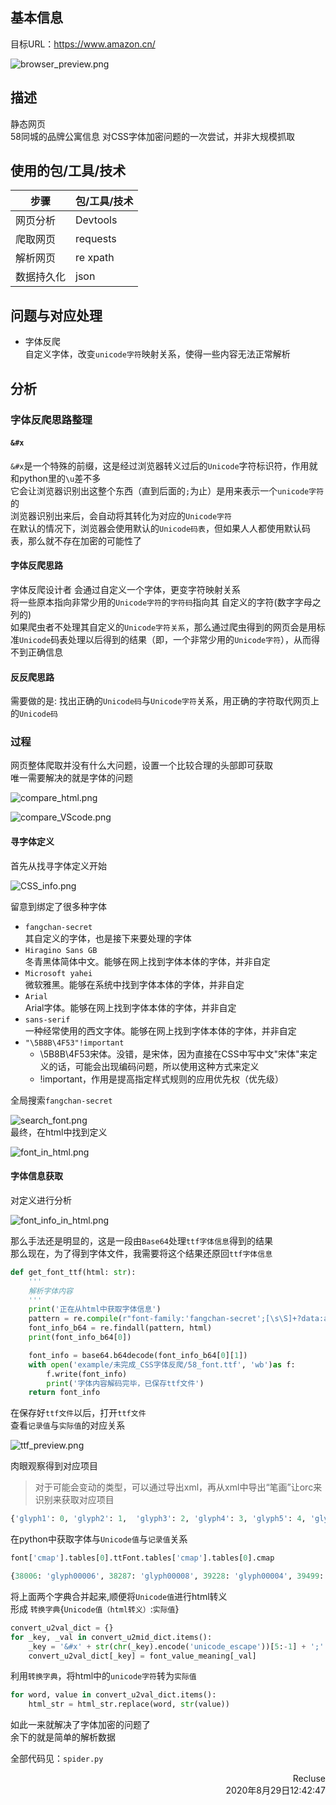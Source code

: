 ## 基本信息
目标URL：https://www.amazon.cn/  
<!-- ![](info_res/browser_preview.png) -->
![browser_preview.png](https://i.loli.net/2020/08/29/lC6i5rGyQ2oNJjM.png)  

## 描述  
静态网页  
58同城的品牌公寓信息
对CSS字体加密问题的一次尝试，并非大规模抓取  

## 使用的包/工具/技术
| 步骤       | 包/工具/技术 |
| ---------- | ------------ |
| 网页分析   | Devtools     |
| 爬取网页   | requests     |
| 解析网页   | re  xpath    |
| 数据持久化 | json         |

## 问题与对应处理  
* 字体反爬  
自定义字体，改变`unicode字符`映射关系，使得一些内容无法正常解析  

## 分析  
### 字体反爬思路整理
#### `&#x`  
`&#x`是一个特殊的前缀，这是经过浏览器转义过后的`Unicode`字符标识符，作用就和python里的`\u`差不多  
它会让浏览器识别出这整个东西（直到后面的`;`为止）是用来表示一个`unicode字符`的  
浏览器识别出来后，会自动将其转化为对应的`Unicode字符`  
在默认的情况下，浏览器会使用默认的`Unicode码表`，但如果人人都使用默认码表，那么就不存在加密的可能性了  

#### 字体反爬思路  
字体反爬设计者 会通过自定义一个字体，更变字符映射关系  
将一些原本指向非常少用的`Unicode字符`的`字符码`指向其 自定义的字符(数字字母之列的)  
如果爬虫者不处理其自定义的`Unicode字符关系`，那么通过爬虫得到的网页会是用标准`Unicode`码表处理以后得到的结果（即，一个非常少用的`Unicode字符`），从而得不到正确信息

#### 反反爬思路
需要做的是: 找出正确的`Unicode码`与`Unicode字符`关系，用正确的字符取代网页上的`Unicode码`  

### 过程  
网页整体爬取并没有什么大问题，设置一个比较合理的头部即可获取  
唯一需要解决的就是字体的问题  
<!-- ![](info_res/compare_html.png) -->
![compare_html.png](https://i.loli.net/2020/08/29/ON7lWmFHUJnyqpD.png)  
<!-- ![](info_res/compare_VScode.png)   -->
![compare_VScode.png](https://i.loli.net/2020/08/29/qJZ3HsrTRfWthy6.png)  


#### 寻字体定义  
首先从找寻字体定义开始  
<!-- ![](info_res/CSS_info.png)   -->
![CSS_info.png](https://i.loli.net/2020/08/29/G3AN5SgixRn1b7F.png)  

留意到绑定了很多种字体  
* `fangchan-secret`  
其自定义的字体，也是接下来要处理的字体  
* `Hiragino Sans GB`  
冬青黑体简体中文。能够在网上找到字体本体的字体，并非自定  
* `Microsoft yahei`  
微软雅黑。能够在系统中找到字体本体的字体，并非自定  
* `Arial`  
Arial字体。能够在网上找到字体本体的字体，并非自定  
* `sans-serif`  
一种经常使用的西文字体。能够在网上找到字体本体的字体，并非自定  
* `"\5B8B\4F53"!important`  
  * \5B8B\4F53宋体。没错，是宋体，因为直接在CSS中写中文"宋体"来定义的话，可能会出现编码问题，所以使用这种方式来定义  
  * !important，作用是提高指定样式规则的应用优先权（优先级）

全局搜索`fangchan-secret`
<!-- ![](info_res/search_font.png)   -->
![search_font.png](https://i.loli.net/2020/08/29/fWUZLy31duBYT68.png)  
最终，在html中找到定义  
<!-- ![](info_res/font_in_html.png)   -->
![font_in_html.png](https://i.loli.net/2020/08/29/g4FVMQxpfRovh6K.png)  



#### 字体信息获取  
对定义进行分析  
<!-- ![](info_res/font_info_in_html.png)   -->
![font_info_in_html.png](https://i.loli.net/2020/08/29/lJfcbZEC4MkWVtn.png)  

那么手法还是明显的，这是一段由`Base64`处理`ttf字体信息`得到的结果  
那么现在，为了得到字体文件，我需要将这个结果还原回`ttf字体信息`  

~~~python
def get_font_ttf(html: str):
    '''
    解析字体内容
    '''
    print('正在从html中获取字体信息')
    pattern = re.compile(r"font-family:'fangchan-secret';[\s\S]+?data:application/font-ttf;[\s\S]+?;(.*?),(.*?)'\)")
    font_info_b64 = re.findall(pattern, html)
    print(font_info_b64[0])

    font_info = base64.b64decode(font_info_b64[0][1])
    with open('example/未完成_CSS字体反爬/58_font.ttf', 'wb')as f:
        f.write(font_info)
        print('字体内容解码完毕，已保存ttf文件')
    return font_info
~~~

在保存好`ttf文件`以后，打开`ttf文件`  
查看`记录值`与`实际值`的对应关系  
<!-- ![](info_res/ttf_preview.png)   -->
![ttf_preview.png](https://i.loli.net/2020/08/29/VIiHXo3EmBTq78b.png)  

肉眼观察得到对应项目  
>对于可能会变动的类型，可以通过导出xml，再从xml中导出“笔画”让orc来识别来获取对应项目  

~~~python
{'glyph1': 0, 'glyph2': 1,  'glyph3': 2, 'glyph4': 3, 'glyph5': 4, 'glyph6': 5, 'glyph7': 6, 'glyph8': 7, 'glyph9': 8, 'glyph10': 9}
~~~

在python中获取字体与`Unicode值`与`记录值`关系  
~~~python
font['cmap'].tables[0].ttFont.tables['cmap'].tables[0].cmap

{38006: 'glyph00006', 38287: 'glyph00008', 39228: 'glyph00004', 39499: 'glyph00005', 40506: 'glyph00010', 40611: 'glyph00003', 40804: 'glyph00009', 40850: 'glyph00001', 40868: 'glyph00002', 40869: 'glyph00007'}
~~~

将上面两个字典合并起来,顺便将`Unicode值`进行html转义  
形成 `转换字典`{`Unicode值（html转义）`:`实际值`}  

~~~python
convert_u2val_dict = {}
for _key, _val in convert_u2mid_dict.items():
    _key = '&#x' + str(chr(_key).encode('unicode_escape'))[5:-1] + ';'
    convert_u2val_dict[_key] = font_value_meaning[_val]
~~~

利用`转换字典`，将html中的`unicode字符`转为`实际值`  
~~~python
for word, value in convert_u2val_dict.items():
    html_str = html_str.replace(word, str(value))
~~~
如此一来就解决了字体加密的问题了  
余下的就是简单的解析数据  

全部代码见：`spider.py`

<p style="text-align:right">Recluse<br>2020年8月29日12:42:47</p>